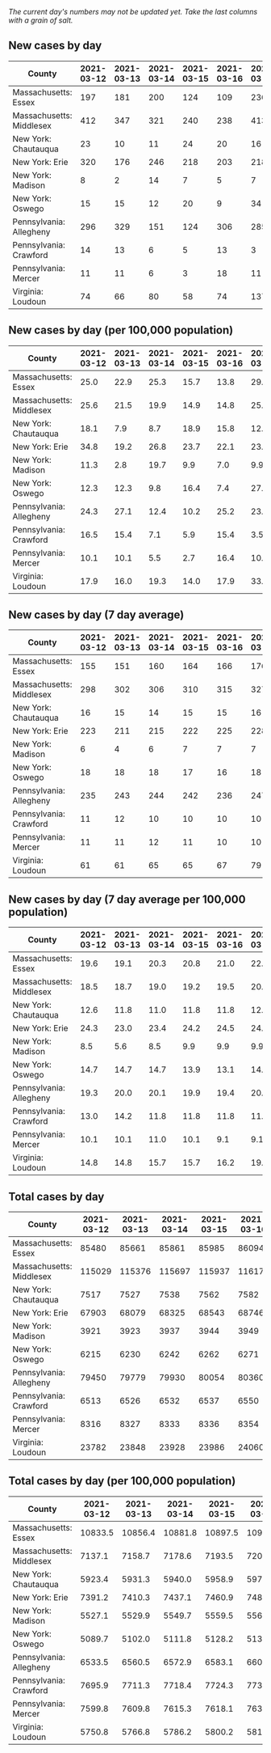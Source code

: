 _The current day's numbers may not be updated yet. Take the last columns with a grain of salt._
## New cases by day

| County | 2021-03-12 | 2021-03-13 | 2021-03-14 | 2021-03-15 | 2021-03-16 | 2021-03-17 | 2021-03-18 |
| --- | --- | --- | --- | --- | --- | --- | --- |
| Massachusetts: Essex | 197 | 181 | 200 | 124 | 109 | 236 |  |
| Massachusetts: Middlesex | 412 | 347 | 321 | 240 | 238 | 413 |  |
| New York: Chautauqua | 23 | 10 | 11 | 24 | 20 | 16 | 37 |
| New York: Erie | 320 | 176 | 246 | 218 | 203 | 218 | 309 |
| New York: Madison | 8 | 2 | 14 | 7 | 5 | 7 | 11 |
| New York: Oswego | 15 | 15 | 12 | 20 | 9 | 34 | 23 |
| Pennsylvania: Allegheny | 296 | 329 | 151 | 124 | 306 | 285 | 296 |
| Pennsylvania: Crawford | 14 | 13 | 6 | 5 | 13 | 3 | 14 |
| Pennsylvania: Mercer | 11 | 11 | 6 | 3 | 18 | 11 | 17 |
| Virginia: Loudoun | 74 | 66 | 80 | 58 | 74 | 137 | 148 |

## New cases by day (per 100,000 population)

| County | 2021-03-12 | 2021-03-13 | 2021-03-14 | 2021-03-15 | 2021-03-16 | 2021-03-17 | 2021-03-18 |
| --- | --- | --- | --- | --- | --- | --- | --- |
| Massachusetts: Essex | 25.0 | 22.9 | 25.3 | 15.7 | 13.8 | 29.9 |  |
| Massachusetts: Middlesex | 25.6 | 21.5 | 19.9 | 14.9 | 14.8 | 25.6 |  |
| New York: Chautauqua | 18.1 | 7.9 | 8.7 | 18.9 | 15.8 | 12.6 | 29.2 |
| New York: Erie | 34.8 | 19.2 | 26.8 | 23.7 | 22.1 | 23.7 | 33.6 |
| New York: Madison | 11.3 | 2.8 | 19.7 | 9.9 | 7.0 | 9.9 | 15.5 |
| New York: Oswego | 12.3 | 12.3 | 9.8 | 16.4 | 7.4 | 27.8 | 18.8 |
| Pennsylvania: Allegheny | 24.3 | 27.1 | 12.4 | 10.2 | 25.2 | 23.4 | 24.3 |
| Pennsylvania: Crawford | 16.5 | 15.4 | 7.1 | 5.9 | 15.4 | 3.5 | 16.5 |
| Pennsylvania: Mercer | 10.1 | 10.1 | 5.5 | 2.7 | 16.4 | 10.1 | 15.5 |
| Virginia: Loudoun | 17.9 | 16.0 | 19.3 | 14.0 | 17.9 | 33.1 | 35.8 |

## New cases by day (7 day average)

| County | 2021-03-12 | 2021-03-13 | 2021-03-14 | 2021-03-15 | 2021-03-16 | 2021-03-17 | 2021-03-18 |
| --- | --- | --- | --- | --- | --- | --- | --- |
| Massachusetts: Essex | 155 | 151 | 160 | 164 | 166 | 176 |  |
| Massachusetts: Middlesex | 298 | 302 | 306 | 310 | 315 | 327 |  |
| New York: Chautauqua | 16 | 15 | 14 | 15 | 15 | 16 | 20 |
| New York: Erie | 223 | 211 | 215 | 222 | 225 | 228 | 241 |
| New York: Madison | 6 | 4 | 6 | 7 | 7 | 7 | 8 |
| New York: Oswego | 18 | 18 | 18 | 17 | 16 | 18 | 18 |
| Pennsylvania: Allegheny | 235 | 243 | 244 | 242 | 236 | 247 | 255 |
| Pennsylvania: Crawford | 11 | 12 | 10 | 10 | 10 | 10 | 10 |
| Pennsylvania: Mercer | 11 | 11 | 12 | 11 | 10 | 10 | 11 |
| Virginia: Loudoun | 61 | 61 | 65 | 65 | 67 | 79 | 91 |

## New cases by day (7 day average per 100,000 population)

| County | 2021-03-12 | 2021-03-13 | 2021-03-14 | 2021-03-15 | 2021-03-16 | 2021-03-17 | 2021-03-18 |
| --- | --- | --- | --- | --- | --- | --- | --- |
| Massachusetts: Essex | 19.6 | 19.1 | 20.3 | 20.8 | 21.0 | 22.3 |  |
| Massachusetts: Middlesex | 18.5 | 18.7 | 19.0 | 19.2 | 19.5 | 20.3 |  |
| New York: Chautauqua | 12.6 | 11.8 | 11.0 | 11.8 | 11.8 | 12.6 | 15.8 |
| New York: Erie | 24.3 | 23.0 | 23.4 | 24.2 | 24.5 | 24.8 | 26.2 |
| New York: Madison | 8.5 | 5.6 | 8.5 | 9.9 | 9.9 | 9.9 | 11.3 |
| New York: Oswego | 14.7 | 14.7 | 14.7 | 13.9 | 13.1 | 14.7 | 14.7 |
| Pennsylvania: Allegheny | 19.3 | 20.0 | 20.1 | 19.9 | 19.4 | 20.3 | 21.0 |
| Pennsylvania: Crawford | 13.0 | 14.2 | 11.8 | 11.8 | 11.8 | 11.8 | 11.8 |
| Pennsylvania: Mercer | 10.1 | 10.1 | 11.0 | 10.1 | 9.1 | 9.1 | 10.1 |
| Virginia: Loudoun | 14.8 | 14.8 | 15.7 | 15.7 | 16.2 | 19.1 | 22.0 |

## Total cases by day

| County | 2021-03-12 | 2021-03-13 | 2021-03-14 | 2021-03-15 | 2021-03-16 | 2021-03-17 | 2021-03-18 |
| --- | --- | --- | --- | --- | --- | --- | --- |
| Massachusetts: Essex | 85480 | 85661 | 85861 | 85985 | 86094 | 86330 |  |
| Massachusetts: Middlesex | 115029 | 115376 | 115697 | 115937 | 116175 | 116588 |  |
| New York: Chautauqua | 7517 | 7527 | 7538 | 7562 | 7582 | 7598 | 7635 |
| New York: Erie | 67903 | 68079 | 68325 | 68543 | 68746 | 68964 | 69273 |
| New York: Madison | 3921 | 3923 | 3937 | 3944 | 3949 | 3956 | 3967 |
| New York: Oswego | 6215 | 6230 | 6242 | 6262 | 6271 | 6305 | 6328 |
| Pennsylvania: Allegheny | 79450 | 79779 | 79930 | 80054 | 80360 | 80645 | 80941 |
| Pennsylvania: Crawford | 6513 | 6526 | 6532 | 6537 | 6550 | 6553 | 6567 |
| Pennsylvania: Mercer | 8316 | 8327 | 8333 | 8336 | 8354 | 8365 | 8382 |
| Virginia: Loudoun | 23782 | 23848 | 23928 | 23986 | 24060 | 24197 | 24345 |

## Total cases by day (per 100,000 population)

| County | 2021-03-12 | 2021-03-13 | 2021-03-14 | 2021-03-15 | 2021-03-16 | 2021-03-17 | 2021-03-18 |
| --- | --- | --- | --- | --- | --- | --- | --- |
| Massachusetts: Essex | 10833.5 | 10856.4 | 10881.8 | 10897.5 | 10911.3 | 10941.2 |  |
| Massachusetts: Middlesex | 7137.1 | 7158.7 | 7178.6 | 7193.5 | 7208.2 | 7233.9 |  |
| New York: Chautauqua | 5923.4 | 5931.3 | 5940.0 | 5958.9 | 5974.6 | 5987.3 | 6016.4 |
| New York: Erie | 7391.2 | 7410.3 | 7437.1 | 7460.9 | 7482.9 | 7506.7 | 7540.3 |
| New York: Madison | 5527.1 | 5529.9 | 5549.7 | 5559.5 | 5566.6 | 5576.5 | 5592.0 |
| New York: Oswego | 5089.7 | 5102.0 | 5111.8 | 5128.2 | 5135.6 | 5163.4 | 5182.3 |
| Pennsylvania: Allegheny | 6533.5 | 6560.5 | 6572.9 | 6583.1 | 6608.3 | 6631.7 | 6656.1 |
| Pennsylvania: Crawford | 7695.9 | 7711.3 | 7718.4 | 7724.3 | 7739.7 | 7743.2 | 7759.8 |
| Pennsylvania: Mercer | 7599.8 | 7609.8 | 7615.3 | 7618.1 | 7634.5 | 7644.6 | 7660.1 |
| Virginia: Loudoun | 5750.8 | 5766.8 | 5786.2 | 5800.2 | 5818.1 | 5851.2 | 5887.0 |
